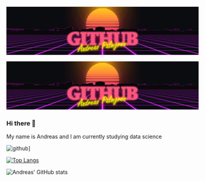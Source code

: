 ![](synthwave2.gif)

![](Animation6.gif)

### Hi there 👋
My name is Andreas and I am currently studying data science


![github](https://img.shields.io/badge/GitHub-000000?style=for-the-badge&logo=GitHub&logoColor=white)]






[![Top Langs](https://github-readme-stats.vercel.app/api/top-langs/?username=AndreasPalmgren&layout=compact)](https://github.com/anuraghazra/github-readme-stats)

![Andreas' GitHub stats](https://github-readme-stats.vercel.app/api?username=AndreasPalmgren&show_icons=true&theme=synthwave&count_private=true)
<!--
**AndreasPalmgren/AndreasPalmgren** is a ✨ _special_ ✨ repository because its `README.md` (this file) appears on your GitHub profile.

Here are some ideas to get you started:

- 🔭 I’m currently working on ...
- 🌱 I’m currently learning ...
- 👯 I’m looking to collaborate on ...
- 🤔 I’m looking for help with ...
- 💬 Ask me about ...
- 📫 How to reach me: ...
- 😄 Pronouns: ...
- ⚡ Fun fact: ...
-->
